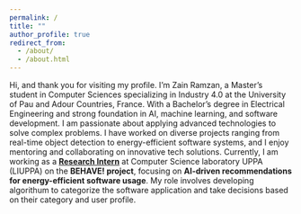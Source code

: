 ```yaml
---
permalink: /
title: ""
author_profile: true
redirect_from: 
  - /about/
  - /about.html
---
```

Hi, and thank you for visiting my profile. 
I’m Zain Ramzan, a Master’s student in Computer Sciences specializing in Industry 4.0 at the University of Pau and Adour Countries, France. With a Bachelor’s degree in Electrical Engineering and strong foundation in AI, machine learning, and software development. I am passionate about applying advanced technologies to solve complex problems. I have worked on diverse projects ranging from real-time object detection to energy-efficient software systems, and I enjoy mentoring and collaborating on innovative tech solutions. Currently, I am working as a [**Research Intern**](/cv/M2ResearchInternship) at Computer Science laboratory UPPA (LIUPPA) on the **BEHAVE! project**, focusing on **AI-driven recommendations for energy-efficient software usage**. My role involves developing algorithum to categorize the software application and take decisions based on their category and user profile.
